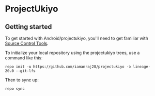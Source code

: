 ProjectUkiyo
===========

Getting started
---------------

To get started with Android/projectukiyo, you'll need to get familiar with [Source Control Tools](https://source.android.com/setup/develop).

To initialize your local repository using the projectukiyo trees, use a command like this:
```
repo init -u https://github.com/iamanraj28/projectukiyo -b lineage-20.0 --git-lfs
```
Then to sync up:
```
repo sync
```



